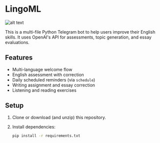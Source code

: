# LingoML
![alt text]([http://url/to/img.png](https://i.ibb.co.com/DgjSmXmR/photo-2025-02-03-20-06-49.jpg))

This is a multi-file Python Telegram bot to help users improve their English skills. It uses OpenAI's API for assessments, topic generation, and essay evaluations.

## Features

- Multi-language welcome flow
- English assessment with correction
- Daily scheduled reminders (via `schedule`)
- Writing assignment and essay correction
- Listening and reading exercises

## Setup

1. Clone or download (and unzip) this repository.
2. Install dependencies:

   ```bash
   pip install -r requirements.txt
